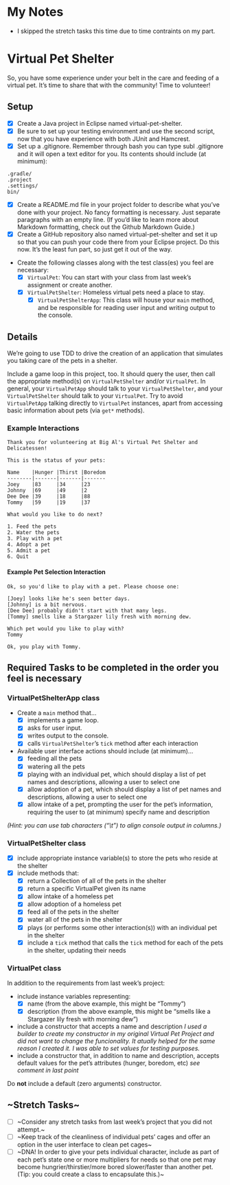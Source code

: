 # My Notes

  * I skipped the stretch tasks this time due to time contraints on my part.


# Virtual Pet Shelter
So, you have some experience under your belt in the care and feeding of a virtual pet. It’s time to share that with the community! Time to volunteer!

## Setup
  * [x] Create a Java project in Eclipse named virtual-pet-shelter.
  * [x] Be sure to set up your testing environment and use the second script, now that you have experience with both JUnit and Hamcrest.
  * [x] Set up a .gitignore. Remember through bash you can type subl .gitignore and it will open a text editor for you. Its contents should include (at minimum):
   ```.classpath
  .gradle/
  .project
  .settings/
  bin/

  ```
  * [x] Create a README.md file in your project folder to describe what you’ve done with your project. No fancy formatting is necessary. Just separate paragraphs with an empty line. (If you’d like to learn more about Markdown formatting, check out the Github Markdown Guide.)
  * [x] Create a GitHub repository also named virtual-pet-shelter and set it up so that you can push your code there from your Eclipse project. Do this now. It’s the least fun part, so just get it out of the way.
  * Create the following classes along with the test class(es) you feel are necessary:
    * [x] `VirtualPet`: You can start with your class from last week’s assignment or create another.
    * [x] `VirtualPetShelter`: Homeless virtual pets need a place to stay.
	  * [x] `VirtualPetShelterApp`: This class will house your `main` method, and be responsible for reading user input and writing output to the console.

## Details
We’re going to use TDD to drive the creation of an application that simulates you taking care of the pets in a shelter.

Include a game loop in this project, too. It should query the user, then call the appropriate method(s) on `VirtualPetShelter` and/or `VirtualPet`. In general, your `VirtualPetApp` should talk to your `VirtualPetShelter`, and your `VirtualPetShelter` should talk to your `VirtualPet`. Try to avoid `VirtualPetApp` talking directly to `VirtualPet` instances, apart from accessing basic information about pets (via `get*` methods).

### Example Interactions
```
Thank you for volunteering at Big Al's Virtual Pet Shelter and Delicatessen!

This is the status of your pets:

Name	|Hunger	|Thirst	|Boredom
--------|-------|-------|-------
Joey	|83     |34     |23
Johnny	|69     |49     |2
Dee Dee	|39     |18     |88
Tommy	|59     |19     |37

What would you like to do next?

1. Feed the pets
2. Water the pets
3. Play with a pet
4. Adopt a pet
5. Admit a pet
6. Quit

```

#### Example Pet Selection Interaction
```
Ok, so you'd like to play with a pet. Please choose one:

[Joey] looks like he's seen better days.
[Johnny] is a bit nervous.
[Dee Dee] probably didn't start with that many legs.
[Tommy] smells like a Stargazer lily fresh with morning dew.

Which pet would you like to play with?
Tommy

Ok, you play with Tommy.

```
## Required Tasks to be completed in the order you feel is necessary
### VirtualPetShelterApp class
  * Create a `main` method that…
    * [x] implements a game loop.
    * [x] asks for user input.
    * [x] writes output to the console.
    * [x] calls `VirtualPetShelter`’s `tick` method after each interaction
  * Available user interface actions should include (at minimum)…
    * [x] feeding all the pets
    * [x] watering all the pets
    * [x] playing with an individual pet, which should display a list of pet names and descriptions, allowing a user to select one
    * [x] allow adoption of a pet, which should display a list of pet names and descriptions, allowing a user to select one
    * [x] allow intake of a pet, prompting the user for the pet’s information, requiring the user to (at minimum) specify name and description

_(Hint: you can use tab characters (“\t”) to align console output in columns.)_

### VirtualPetShelter class
  * [x] include appropriate instance variable(s) to store the pets who reside at the shelter
  * [x] include methods that:
    * [x] return a Collection of all of the pets in the shelter
    * [x] return a specific VirtualPet given its name
    * [x] allow intake of a homeless pet
    * [x] allow adoption of a homeless pet
    * [x] feed all of the pets in the shelter
    * [x] water all of the pets in the shelter
    * [x] plays (or performs some other interaction(s)) with an individual pet in the shelter
    * [x] include a `tick` method that calls the `tick` method for each of the pets in the shelter, updating their needs

### VirtualPet class

In addition to the requirements from last week’s project:

  * include instance variables representing:
    * [x] name (from the above example, this might be “Tommy”)
    * [x] description (from the above example, this might be “smells like a Stargazer lily fresh with morning dew”)
  * include a constructor that accepts a name and description _I used a builder to create my constructor in my original Virtual Pet Project and
  did not want to change the funcionality. It atually helped for the same reason I created it. I was able to set values for testing purposes._
  * include a constructor that, in addition to name and description, accepts default values for the pet’s attributes (hunger, boredom, etc) _see comment in last point_

Do **not** include a default (zero arguments) constructor.


## ~Stretch Tasks~
  * [ ] ~Consider any stretch tasks from last week’s project that you did not attempt.~
  * [ ] ~Keep track of the cleanliness of individual pets’ cages and offer an option in the user interface to clean pet cages~
  * [ ] ~DNA! In order to give your pets individual character, include as part of each pet’s state one or more multipliers for needs so that one pet may become hungrier/thirstier/more bored slower/faster than another pet. (Tip: you could create a class to encapsulate this.)~
